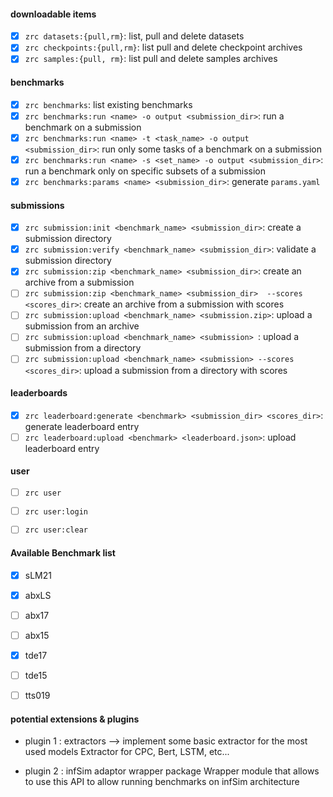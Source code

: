 #### downloadable items

- [X] `zrc datasets:{pull,rm}`: list, pull and delete datasets
- [X] `zrc checkpoints:{pull,rm}`: list pull and delete checkpoint archives
- [X] `zrc samples:{pull, rm}`: list pull and delete samples archives

#### benchmarks 

- [X] `zrc benchmarks`: list existing benchmarks
- [X] `zrc benchmarks:run <name> -o output <submission_dir>`: run a benchmark on a submission
- [X] `zrc benchmarks:run <name> -t <task_name> -o output <submission_dir>`: run only some tasks of a benchmark on a submission
- [X] `zrc benchmarks:run <name> -s <set_name> -o output <submission_dir>`: run a benchmark only on specific subsets of a submission
- [X] `zrc benchmarks:params <name> <submission_dir>`: generate `params.yaml` 

#### submissions

- [X] `zrc submission:init <benchmark_name> <submission_dir>`: create a submission directory
- [X] `zrc submission:verify <benchmark_name> <submission_dir>`: validate a submission directory
- [X] `zrc submission:zip <benchmark_name> <submission_dir>`: create an archive from a submission
- [ ] `zrc submission:zip <benchmark_name> <submission_dir>  --scores <scores_dir>`: create an archive from a submission with scores
- [ ] `zrc submission:upload <benchmark_name> <submission.zip>`: upload a submission from an archive
- [ ] `zrc submission:upload <benchmark_name> <submission> `: upload a submission from a directory
- [ ] `zrc submission:upload <benchmark_name> <submission> --scores <scores_dir>`: upload a submission from a directory with scores

#### leaderboards

- [X] `zrc leaderboard:generate <benchmark> <submission_dir> <scores_dir>`: generate leaderboard entry 
- [ ] `zrc leaderboard:upload <benchmark> <leaderboard.json>`: upload leaderboard entry

#### user 

- [ ] `zrc user`
- [ ] `zrc user:login`
- [ ] `zrc user:clear`


#### Available Benchmark list

- [X] sLM21
- [X] abxLS
- [ ] abx17
- [ ] abx15
- [X] tde17
- [ ] tde15
- [ ] tts019


#### potential extensions & plugins

- plugin 1 : extractors --> implement some basic extractor for the most used models
    Extractor for CPC, Bert, LSTM, etc...

- plugin 2 : infSim adaptor wrapper package
    Wrapper module that allows to use this API to allow running benchmarks on infSim architecture

